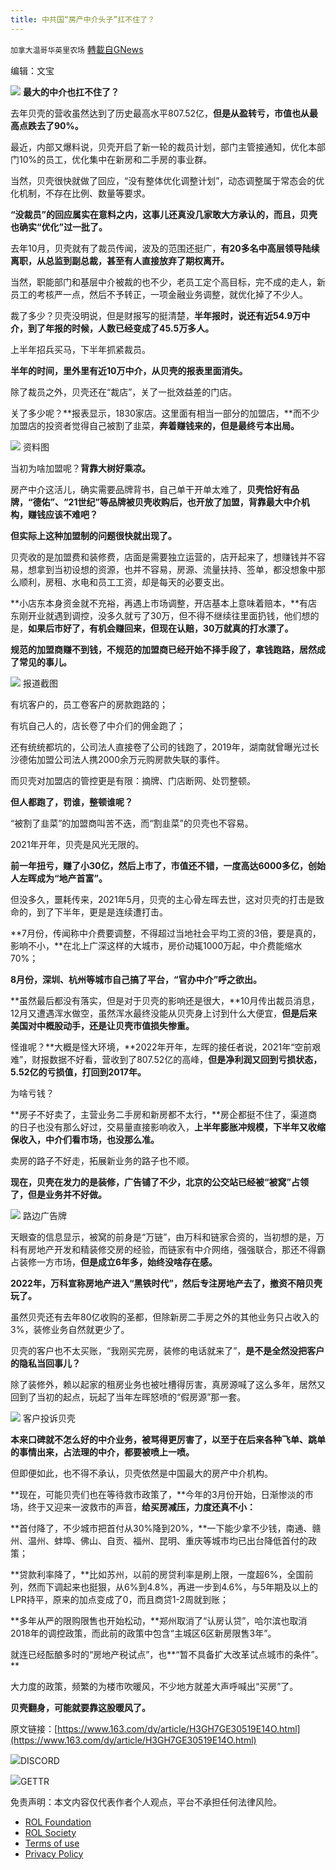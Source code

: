 ```yaml
---
title: 中共国“房产中介头子”扛不住了？
---
```

`加拿大温哥华英里农场` [轉載自GNews](https://gnews.org/zh-hans/2243375/)

编辑：文宝


![](https://assets.gnews.org/wp-content/uploads/2022/03/贝壳.jpg)
**最大的中介也扛不住了？**

去年贝壳的营收虽然达到了历史最高水平807.52亿，**但是从盈转亏，市值也从最高点跌去了90%。**

最近，内部又爆料说，贝壳开启了新一轮的裁员计划，部门主管接通知，优化本部门10%的员工，优化集中在新房和二手房的事业群。

当然，贝壳很快就做了回应，“没有整体优化调整计划”，动态调整属于常态会的优化机制，不存在比例、数量等要求。

**“没裁员”的回应属实在意料之内，这事儿还真没几家敢大方承认的，而且，贝壳也确实“优化”过一批了。**

去年10月，贝壳就有了裁员传闻，波及的范围还挺广，**有20多名中高层领导陆续离职，从总监到副总裁，甚至有人直接放弃了期权离开。**

当然，职能部门和基层中介被裁的也不少，老员工定个高目标，完不成的走人，新员工的考核严一点，然后不予转正，一项金融业务调整，就优化掉了不少人。

裁了多少？贝壳没明说，但是财报写的挺清楚，**半年报时，说还有近54.9万中介，到了年报的时候，人数已经变成了45.5万多人。**

上半年招兵买马，下半年抓紧裁员。

**半年的时间，里外里有近10万中介，从贝壳的报表里面消失。**

除了裁员之外，贝壳还在“裁店”，关了一批效益差的门店。

关了多少呢？**报表显示，1830家店。这里面有相当一部分的加盟店，**而不少加盟店的投资者觉得自己被割了韭菜，**奔着赚钱来的，但是最终亏本出局。**

![](https://nimg.ws.126.net/?url=http%3A%2F%2Fdingyue.ws.126.net%2F2022%2F0327%2Fbf45aad6j00r9eqq40012c000hs009wm.jpg&amp;thumbnail=660x2147483647&amp;quality=80&amp;type=jpg)
资料图

当初为啥加盟呢？**背靠大树好乘凉。**

房产中介这活儿，确实需要品牌背书，自己单干开单太难了，**贝壳恰好有品牌，“德佑”、“21世纪”等品牌被贝壳收购后，也开放了加盟，背靠最大中介机构，赚钱应该不难吧？**

**但实际上这种加盟制的问题很快就出现了。**

贝壳收的是加盟费和装修费，店面是需要独立运营的，店开起来了，想赚钱并不容易，想拿到当初设想的资源，也并不容易，房源、流量扶持、签单，都没想象中那么顺利，房租、水电和员工工资，却是每天的必要支出。

**小店东本身资金就不充裕，再遇上市场调整，开店基本上意味着赔本，**有店东刚开业就遇到调控，没多久就亏了30万，但不得不继续往里面扔钱，他们想的是，**如果后市好了，有机会赚回来，但现在认赔，30万就真的打水漂了。**

**规范的加盟商赚不到钱，不规范的加盟商已经开始不择手段了，拿钱跑路，居然成了常见的事儿。**

![](https://nimg.ws.126.net/?url=http%3A%2F%2Fdingyue.ws.126.net%2F2022%2F0327%2Ff0dd574bj00r9eqq40020c000hs00crm.jpg&amp;thumbnail=660x2147483647&amp;quality=80&amp;type=jpg)
报道截图

有坑客户的，员工卷客户的房款跑路的；

有坑自己人的，店长卷了中介们的佣金跑了；

还有统统都坑的，公司法人直接卷了公司的钱跑了，2019年，湖南就曾曝光过长沙德佑加盟公司法人携2000余万元购房款失联的事件。

而贝壳对加盟店的管控更是有限：摘牌、门店断网、处罚整顿。

**但人都跑了，罚谁，整顿谁呢？**

“被割了韭菜”的加盟商叫苦不迭，而“割韭菜”的贝壳也不容易。

2021年开年，贝壳是风光无限的。

**前一年扭亏，赚了小30亿，然后上市了，市值还不错，一度高达6000多亿，创始人左晖成为“地产首富”。**

但没多久，噩耗传来，2021年5月，贝壳的主心骨左晖去世，这对贝壳的打击是致命的，到了下半年，更是是连续遭打击。

**7月份，传闻称中介费要调整，不得超过当地社会平均工资的3倍，要是真的，影响不小，**在北上广深这样的大城市，房价动辄1000万起，中介费能缩水70%；

**8月份，深圳、杭州等城市自己搞了平台，“官办中介”呼之欲出。**

**虽然最后都没有落实，但是对于贝壳的影响还是很大，**10月传出裁员消息，12月又遭遇浑水做空，虽然浑水最终没能从贝壳身上讨到什么大便宜，**但是后来美国对中概股动手，还是让贝壳市值损失惨重。**

怪谁呢？**大概是怪大环境，**2022年开年，左晖的接任者说，2021年“空前艰难”，财报数据不好看，营收到了807.52亿的高峰，**但是净利润又回到亏损状态，5.52亿的亏损值，打回到2017年。**

为啥亏钱？

**房子不好卖了，主营业务二手房和新房都不太行，**房企都挺不住了，渠道商的日子也没有那么好过，交易量直接影响收入，**上半年膨胀冲规模，下半年又收缩保收入，中介们看市场，也没那么准。**

卖房的路子不好走，拓展新业务的路子也不顺。

**现在，贝壳在发力的是装修，广告铺了不少，北京的公交站已经被“被窝”占领了，但是业务并不好做。**

![](https://nimg.ws.126.net/?url=http%3A%2F%2Fdingyue.ws.126.net%2F2022%2F0327%2F70619554j00r9eqq4002rc000hs00ddm.jpg&amp;thumbnail=660x2147483647&amp;quality=80&amp;type=jpg)
路边广告牌

天眼查的信息显示，被窝的前身是“万链”，由万科和链家合资的，当初想的是，万科有房地产开发和精装修交房的经验，而链家有中介网络，强强联合，那还不得霸占装修一方市场，**但是成立6年多，始终没啥存在感。**

**2022年，万科宣称房地产进入“黑铁时代”，然后专注房地产去了，撤资不陪贝壳玩了。**

虽然贝壳还有去年80亿收购的圣都，但除新房二手房之外的其他业务只占收入的3%，装修业务自然就更少了。

贝壳的客户也不太买账，“我刚买完房，装修的电话就来了”，**是不是全然没把客户的隐私当回事儿？**

除了装修外，赖以起家的租房业务也被吐槽得厉害，真房源喊了这么多年，居然又回到了当初的起点，玩起了当年左晖怒喷的“假房源”那一套。

![](https://nimg.ws.126.net/?url=http%3A%2F%2Fdingyue.ws.126.net%2F2022%2F0327%2F851db1dfj00r9eqq40019c000hs008lm.jpg&amp;thumbnail=660x2147483647&amp;quality=80&amp;type=jpg)
客户投诉贝壳

**本来口碑就不怎么好的中介业务，被骂得更厉害了，以至于在后来各种飞单、跳单的事情出来，占法理的中介，都要被喷上一喷。**

但即便如此，也不得不承认，贝壳依然是中国最大的房产中介机构。

**现在，可能贝壳们也在等待救市政策了，**今年的3月份开始，日渐惨淡的市场，终于又迎来一波救市的声音，**给买房减压，力度还真不小：**

**首付降了，不少城市把首付从30%降到20%，**一下能少拿不少钱，南通、赣州、温州、蚌埠、佛山、自贡、福州、昆明、重庆等城市均已出台降低首付的政策；

**贷款利率降了，**比如苏州，以前的房贷利率是刷上限，一度超6%，全国前列，然而下调起来也挺狠，从6%到4.8%，再进一步到4.6%，与5年期及以上的LPR持平，原来的加点变成了0，而且商贷1-2周就到账；

**多年从严的限购限售也开始松动，**郑州取消了“认房认贷”，哈尔滨也取消2018年的调控政策，而此前的政策中包含“主城区6区新房限售3年”。

就连已经酝酿多时的“房地产税试点”，也**“暂不具备扩大改革试点城市的条件”。**

大力度的政策，频繁的为楼市吹暖风，不少地方就差大声呼喊出“买房”了。

**贝壳翻身，可能就要靠这股暖风了。**



原文链接：[https://www.163.com/dy/article/H3GH7GE30519E14O.html](https://www.163.com/dy/article/H3GH7GE30519E14O.html)

![](https://assets.gnews.org/wp-content/uploads/2022/03/Discord-QR-37.png)DISCORD

![](https://assets.gnews.org/wp-content/uploads/2022/03/gettr-36.png)GETTR

 

免责声明：本文内容仅代表作者个人观点，平台不承担任何法律风险。

- [ROL Foundation](https://rolfoundation.org/)
- [ROL Society](https://rolsociety.org/)
- [Terms of use](https://gnews.org/terms-of-use-3/)
- [Privacy Policy](https://gnews.org/privacy-policy/)
